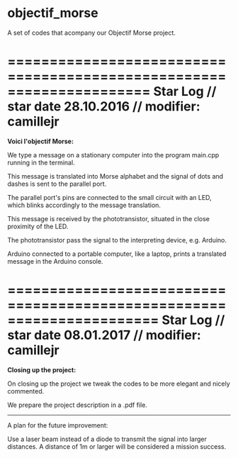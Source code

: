 # objectif_morse
A set of codes that acompany our Objectif Morse project.

=====================================================================
Star Log // star date 28.10.2016 // modifier: camillejr
=====================================================================

**Voici l'objectif Morse:**

We type a message on a stationary computer into the program main.cpp 
running in the terminal. 

This message is translated into Morse alphabet and the signal of dots 
and dashes is sent to the parallel port.

The parallel port's pins are connected to the small circuit with 
an LED, which blinks accordingly to the message translation.

This message is received by the phototransistor, situated in the 
close proximity of the LED.

The phototransistor pass the signal to the interpreting device, 
e.g. Arduino. 

Arduino connected to a portable computer, like a laptop, prints 
a translated message in the Arduino console.

======================================================================
Star Log // star date 08.01.2017 // modifier: camillejr
======================================================================
**Closing up the project:**

On closing up the project we tweak the codes to be more elegant and 
nicely commented.

We prepare the project description in a .pdf file.

---------------------------------------------------------------------
A plan for the future improvement:

Use a laser beam instead of a diode to transmit the signal into
larger distances. A distance of 1m or larger will be considered
a mission success.

